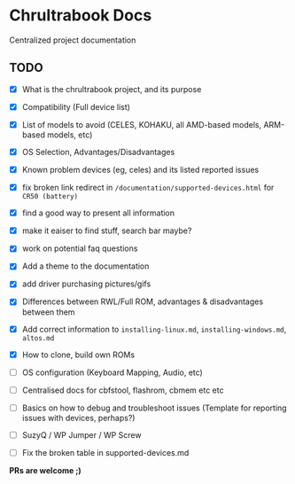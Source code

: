# Chrultrabook Docs
Centralized project documentation 

## TODO
- [x] What is the chrultrabook project, and its purpose
- [x] Compatibility (Full device list)
- [x] List of models to avoid (CELES, KOHAKU, all AMD-based models, ARM-based models, etc)
- [x] OS Selection, Advantages/Disadvantages
- [x] Known problem devices (eg, celes) and its listed reported issues
- [x] fix broken link redirect in `/documentation/supported-devices.html` for `CR50 (battery)`
- [x] find a good way to present all information
- [x] make it eaiser to find stuff, search bar maybe?
- [x] work on potential faq questions
- [x] Add a theme to the documentation
- [x] add driver purchasing pictures/gifs
- [x] Differences between RWL/Full ROM, advantages & disadvantages between them
- [x] Add correct information to `installing-linux.md`, `installing-windows.md`, `altos.md`
- [x] How to clone, build own ROMs
- [ ] OS configuration (Keyboard Mapping, Audio, etc)
- [ ] Centralised docs for cbfstool, flashrom, cbmem etc etc
- [ ] Basics on how to debug and troubleshoot issues (Template for reporting issues with devices, perhaps?)
- [ ] SuzyQ / WP Jumper / WP Screw
- [ ] Fix the broken table in supported-devices.md


**PRs are welcome ;)**
